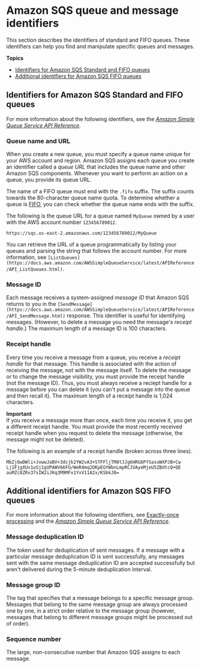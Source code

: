 # Amazon SQS queue and message identifiers<a name="sqs-queue-message-identifiers"></a>

This section describes the identifiers of standard and FIFO queues\. These identifiers can help you find and manipulate specific queues and messages\.

**Topics**
+ [Identifiers for Amazon SQS Standard and FIFO queues](#sqs-general-identifiers)
+ [Additional identifiers for Amazon SQS FIFO queues](#sqs-additional-fifo-queue-identifiers)

## Identifiers for Amazon SQS Standard and FIFO queues<a name="sqs-general-identifiers"></a>

For more information about the following identifiers, see the *[Amazon Simple Queue Service API Reference](https://docs.aws.amazon.com/AWSSimpleQueueService/latest/APIReference/)*\.

### Queue name and URL<a name="queue-name-url"></a>

When you create a new queue, you must specify a queue name unique for your AWS account and region\. Amazon SQS assigns each queue you create an identifier called a *queue URL* that includes the queue name and other Amazon SQS components\. Whenever you want to perform an action on a queue, you provide its queue URL\.

The name of a FIFO queue must end with the `.fifo` suffix\. The suffix counts towards the 80\-character queue name quota\. To determine whether a queue is [FIFO](FIFO-queues.md), you can check whether the queue name ends with the suffix\.

The following is the queue URL for a queue named `MyQueue` owned by a user with the AWS account number `123456789012`\.

```
https://sqs.us-east-2.amazonaws.com/123456789012/MyQueue
```

You can retrieve the URL of a queue programmatically by listing your queues and parsing the string that follows the account number\. For more information, see `[ListQueues](https://docs.aws.amazon.com/AWSSimpleQueueService/latest/APIReference/API_ListQueues.html)`\.

### Message ID<a name="message-id"></a>

Each message receives a system\-assigned *message ID* that Amazon SQS returns to you in the `[SendMessage](https://docs.aws.amazon.com/AWSSimpleQueueService/latest/APIReference/API_SendMessage.html)` response\. This identifier is useful for identifying messages\. \(However, to delete a message you need the message's *receipt handle*\.\) The maximum length of a message ID is 100 characters\.

### Receipt handle<a name="receipt-handle"></a>

Every time you receive a message from a queue, you receive a *receipt handle* for that message\. This handle is associated with the action of receiving the message, not with the message itself\. To delete the message or to change the message visibility, you must provide the receipt handle \(not the message ID\)\. Thus, you must always receive a reciept handle for a message before you can delete it \(you can't put a message into the queue and then recall it\)\. The maximum length of a receipt handle is 1,024 characters\. 

**Important**  
If you receive a message more than once, each time you receive it, you get a different receipt handle\. You must provide the most recently received receipt handle when you request to delete the message \(otherwise, the message might not be deleted\)\. 

The following is an example of a receipt handle \(broken across three lines\)\.

```
MbZj6wDWli+JvwwJaBV+3dcjk2YW2vA3+STFFljTM8tJJg6HRG6PYSasuWXPJB+Cw
Lj1FjgXUv1uSj1gUPAWV66FU/WeR4mq2OKpEGYWbnLmpRCJVAyeMjeU5ZBdtcQ+QE
auMZc8ZRv37sIW2iJKq3M9MFx1YvV11A2x/KSbkJ0=
```

## Additional identifiers for Amazon SQS FIFO queues<a name="sqs-additional-fifo-queue-identifiers"></a>

For more information about the following identifiers, see [Exactly\-once processing](FIFO-queues.md#FIFO-queues-exactly-once-processing) and the *[Amazon Simple Queue Service API Reference](https://docs.aws.amazon.com/AWSSimpleQueueService/latest/APIReference/)*\.

### Message deduplication ID<a name="sqs-fifo-queue-messagededuplicationid"></a>

The token used for deduplication of sent messages\. If a message with a particular message deduplication ID is sent successfully, any messages sent with the same message deduplication ID are accepted successfully but aren't delivered during the 5\-minute deduplication interval\.

### Message group ID<a name="sqs-fifo-queue-messagegroupid"></a>

The tag that specifies that a message belongs to a specific message group\. Messages that belong to the same message group are always processed one by one, in a strict order relative to the message group \(however, messages that belong to different message groups might be processed out of order\)\.

### Sequence number<a name="sqs-fifo-queue-sequence-number"></a>

The large, non\-consecutive number that Amazon SQS assigns to each message\.
